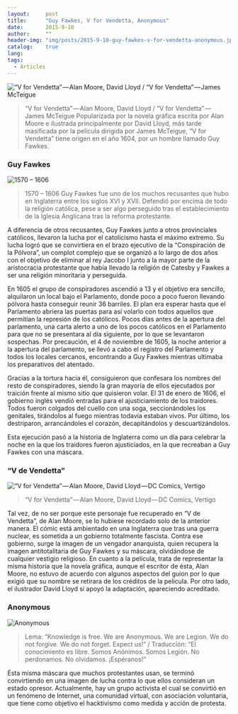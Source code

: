 ```yaml
---
layout:     post
title:      "Guy Fawkes, V for Vendetta, Anonymous"
date:       2015-9-10 
author:     ""
header-img: "img/posts/2015-9-10-guy-fawkes-v-for-vendetta-anonymous.jpg"
catalog:    true
lang: 
tags:
  - Articles
---
```


![“V for Vendetta” — Alan Moore, David Lloyd / “V for Vendetta” — James McTeigue]({{site.baseurl}}/img/posts/in-post/2015-9-10-guy-fawkes-v-forvendetta-anonymous-0.jpg)
> “V for Vendetta” — Alan Moore, David Lloyd / “V for Vendetta” — James McTeigue
Popularizada por la novela gráfica escrita por Alan Moore e ilustrada principalmente por David Lloyd, más tarde masificada por la película dirigida por James McTeigue, “V for Vendetta” tiene origen en el año 1604, por un hombre llamado Guy Fawkes.


### Guy Fawkes
![1570 – 1606]({{site.baseurl}}/img/posts/in-post/2015-9-10-guy-fawkes-v-for-vendetta-anonymous-1.jpg)
> 1570 – 1606
Guy Fawkes fue uno de los muchos recusantes que hubo en Inglaterra entre los siglos XVI y XVII. Defendió por encima de todo la religión católica, pese a ser algo perseguido tras el establecimiento de la Iglesia Anglicana tras la reforma protestante.

A diferencia de otros recusantes, Guy Fawkes junto a otros provinciales católicos, llevaron la lucha por el catolicismo hasta el máximo extremo. Su lucha logró que se convirtiera en el brazo ejecutivo de la “Conspiración de la Pólvora”, un complot complejo que se organizó a lo largo de dos años con el objetivo de eliminar al rey Jacobo I junto a la mayor parte de la aristocracia protestante que había llevado la religión de Catesby y Fawkes a ser una religión minoritaria y perseguida.

En 1605 el grupo de conspiradores ascendió a 13 y el objetivo era sencillo, alquilaron un local bajo el Parlamento, donde poco a poco fueron llevando pólvora hasta conseguir reunir 36 barriles. El plan era esperar hasta que el Parlamento abriera las puertas para así volarlo con todos aquellos que permitían la represión de los católicos. Pocos días antes de la apertura del parlamento, una carta alerto a uno de los pocos católicos en el Parlamento para que no se presentara al día siguiente, por lo que se levantaron sospechas. Por precaución, el 4 de noviembre de 1605, la noche anterior a la apertura del parlamento, se llevó a cabo el registro del Parlamento y todos los locales cercanos, encontrando a Guy Fawkes mientras ultimaba los preparativos del atentado.

Gracias a la tortura hacia él, consiguieron que confesara los nombres del resto de conspiradores, siendo la gran mayoría de ellos ejecutados por traición frente al mismo sitio que quisieron volar. El 31 de enero de 1606, el gobierno inglés vendió entradas para el ajusticiamiento de los traidores. Todos fueron colgados del cuello con una soga, seccionándoles los genitales, tirándolos al fuego mientras todavía estaban vivos. Por último, los destriparon, arrancándoles el corazón, decapitándolos y descuartizándolos.

Esta ejecución pasó a la historia de Inglaterra como un día para celebrar la noche en la que los traidores fueron ajusticiados, en la que recreaban a Guy Fawkes con una máscara.


### “V de Vendetta”
![“V for Vendetta” — Alan Moore, David Lloyd — DC Comics, Vertigo]({{site.baseurl}}/img/posts/in-post/2015-9-10-guy-fawkes-v-for-vendetta-anonymous-2.jpg)
> “V for Vendetta” — Alan Moore, David Lloyd — DC Comics, Vertigo

Tal vez, de no ser porque este personaje fue recuperado en “V de Vendetta”, de Alan Moore, se lo hubiese recordado solo de la anterior manera.
El cómic está ambientado en una Inglaterra que tras una guerra nuclear, es sometida a un gobierno totalmente fascista. Contra ese gobierno, surge la imagen de un vengador anarquista, quien recupera la imagen antitotalitaria de Guy Fawkes y su máscara, olvidándose de cualquier vestigio religioso.
En cuanto a la película, trata de representar la misma historia que la novela gráfica, aunque el escritor de ésta, Alan Moore, no estuvo de acuerdo con algunos aspectos del guion por lo que exigió que su nombre se retirara de los créditos de la película. Por otro lado, el ilustrador David Lloyd sí apoyó la adaptación, apareciendo acreditado.


### Anonymous
![Anonymous]({{site.baseurl}}/img/posts/in-post/2015-9-10-guy-fawkes-v-for-vendetta-anonymous-3.jpg)
> Lema: “Knowledge is free. We are Anonymous. We are Legion. We do not forgive. We do not forget. Expect us!” / Traducción: “El conocimiento es libre. Somos Anónimos. Somos Legión. No perdonamos. No olvidamos. ¡Espéranos!”

Ésta misma máscara que muchos protestantes usan, se terminó convirtiendo en una imagen de lucha contra lo que ellos consideran un estado opresor.
Actualmente, hay un grupo activista el cual se convirtió en un fenómeno de Internet, una comunidad virtual, con asociación voluntaria, que tiene como objetivo el hacktivismo como medida y acción de protesta.
